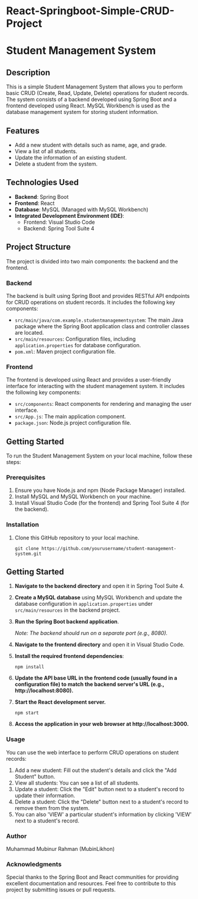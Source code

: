 # React-Springboot-Simple-CRUD-Project
# Student Management System

## Description
This is a simple Student Management System that allows you to perform basic CRUD (Create, Read, Update, Delete) operations for student records. The system consists of a backend developed using Spring Boot and a frontend developed using React. MySQL Workbench is used as the database management system for storing student information.

## Features
- Add a new student with details such as name, age, and grade.
- View a list of all students.
- Update the information of an existing student.
- Delete a student from the system.

## Technologies Used
- **Backend**: Spring Boot
- **Frontend**: React
- **Database**: MySQL (Managed with MySQL Workbench)
- **Integrated Development Environment (IDE)**:
  - Frontend: Visual Studio Code
  - Backend: Spring Tool Suite 4

## Project Structure
The project is divided into two main components: the backend and the frontend.

### Backend
The backend is built using Spring Boot and provides RESTful API endpoints for CRUD operations on student records. It includes the following key components:

- `src/main/java/com.example.studentmanagementsystem`: The main Java package where the Spring Boot application class and controller classes are located.
- `src/main/resources`: Configuration files, including `application.properties` for database configuration.
- `pom.xml`: Maven project configuration file.

### Frontend
The frontend is developed using React and provides a user-friendly interface for interacting with the student management system. It includes the following key components:

- `src/components`: React components for rendering and managing the user interface.
- `src/App.js`: The main application component.
- `package.json`: Node.js project configuration file.

## Getting Started
To run the Student Management System on your local machine, follow these steps:

### Prerequisites
1. Ensure you have Node.js and npm (Node Package Manager) installed.
2. Install MySQL and MySQL Workbench on your machine.
3. Install Visual Studio Code (for the frontend) and Spring Tool Suite 4 (for the backend).

### Installation
1. Clone this GitHub repository to your local machine.

   ```shell
   git clone https://github.com/yourusername/student-management-system.git

## Getting Started

1. **Navigate to the backend directory** and open it in Spring Tool Suite 4.

2. **Create a MySQL database** using MySQL Workbench and update the database configuration in `application.properties` under `src/main/resources` in the backend project.

3. **Run the Spring Boot backend application**.

   *Note: The backend should run on a separate port (e.g., 8080).*

4. **Navigate to the frontend directory** and open it in Visual Studio Code.

5. **Install the required frontend dependencies**:

   ```shell
   npm install

6. **Update the API base URL in the frontend code (usually found in a configuration file) to match the backend server's URL (e.g., http://localhost:8080).**

7. **Start the React development server.**

   ```shell
   npm start

8. **Access the application in your web browser at http://localhost:3000.**

### Usage
You can use the web interface to perform CRUD operations on student records:

1. Add a new student: Fill out the student's details and click the "Add Student" button.
2. View all students: You can see a list of all students.
3. Update a student: Click the "Edit" button next to a student's record to update their information.
4. Delete a student: Click the "Delete" button next to a student's record to remove them from the system.
5. You can also 'VIEW' a particular student's information by clicking 'VIEW' next to a student's record.


### Author
Muhammad Mubinur Rahman (MubinLikhon)

### Acknowledgments
Special thanks to the Spring Boot and React communities for providing excellent documentation and resources. Feel free to contribute to this project by submitting issues or pull requests. 
